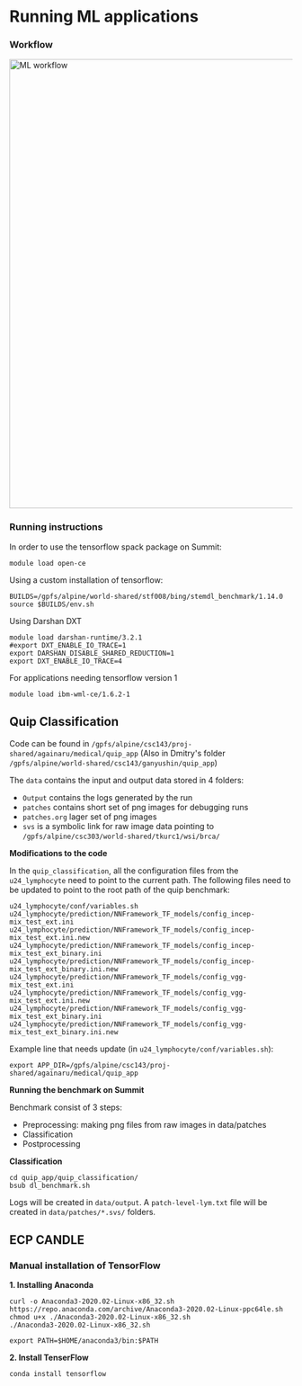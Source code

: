 # Running ML applications

### Workflow

<img width="799" alt="ML workflow" src="https://user-images.githubusercontent.com/16229479/121259218-d2eac300-c87d-11eb-99b5-458efd61edcd.png">


### Running instructions

In order to use the tensorflow spack package on Summit:
```
module load open-ce
```

Using a custom installation of tensorflow:
```
BUILDS=/gpfs/alpine/world-shared/stf008/bing/stemdl_benchmark/1.14.0
source $BUILDS/env.sh
```

Using Darshan DXT
```
module load darshan-runtime/3.2.1
#export DXT_ENABLE_IO_TRACE=1
export DARSHAN_DISABLE_SHARED_REDUCTION=1
export DXT_ENABLE_IO_TRACE=4
```

For applications needing tensorflow version 1
```
module load ibm-wml-ce/1.6.2-1
```

## Quip Classification

Code can be found in `/gpfs/alpine/csc143/proj-shared/againaru/medical/quip_app` (Also in Dmitry's folder `/gpfs/alpine/world-shared/csc143/ganyushin/quip_app`)

The `data` contains the input and output data stored in 4 folders:
- `Output` contains the logs generated by the run
- `patches` contains short set of png images for debugging runs
- `patches.org` lager set of png images
- `svs` is a symbolic link for raw image data pointing to `/gpfs/alpine/csc303/world-shared/tkurc1/wsi/brca/`

**Modifications to the code**

In the `quip_classification`, all the configuration files from the `u24_lymphocyte` need to point to the current path.
The following files need to be updated to point to the root path of the quip benchmark:
```
u24_lymphocyte/conf/variables.sh
u24_lymphocyte/prediction/NNFramework_TF_models/config_incep-mix_test_ext.ini
u24_lymphocyte/prediction/NNFramework_TF_models/config_incep-mix_test_ext.ini.new
u24_lymphocyte/prediction/NNFramework_TF_models/config_incep-mix_test_ext_binary.ini
u24_lymphocyte/prediction/NNFramework_TF_models/config_incep-mix_test_ext_binary.ini.new
u24_lymphocyte/prediction/NNFramework_TF_models/config_vgg-mix_test_ext.ini
u24_lymphocyte/prediction/NNFramework_TF_models/config_vgg-mix_test_ext.ini.new
u24_lymphocyte/prediction/NNFramework_TF_models/config_vgg-mix_test_ext_binary.ini
u24_lymphocyte/prediction/NNFramework_TF_models/config_vgg-mix_test_ext_binary.ini.new
```

Example line that needs update (in `u24_lymphocyte/conf/variables.sh`):
```
export APP_DIR=/gpfs/alpine/csc143/proj-shared/againaru/medical/quip_app
```

**Running the benchmark on Summit**

Benchmark consist of 3 steps:
- Preprocessing: making png files from raw images in data/patches
- Classification
- Postprocessing

**Classification**

```
cd quip_app/quip_classification/
bsub dl_benchmark.sh
```

Logs will be created in `data/output`. A `patch-level-lym.txt` file will be created in `data/patches/*.svs/` folders.
 
 
## ECP CANDLE 

### Manual installation of TensorFlow

**1. Installing Anaconda**

```
curl -o Anaconda3-2020.02-Linux-x86_32.sh https://repo.anaconda.com/archive/Anaconda3-2020.02-Linux-ppc64le.sh
chmod u+x ./Anaconda3-2020.02-Linux-x86_32.sh
./Anaconda3-2020.02-Linux-x86_32.sh

export PATH=$HOME/anaconda3/bin:$PATH
```

**2. Install TenserFlow**

```
conda install tensorflow
```

